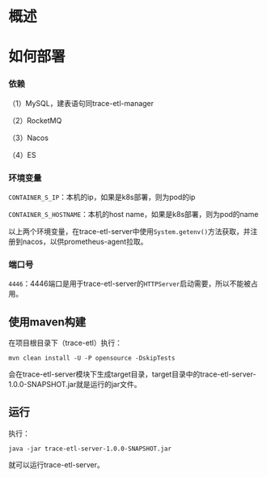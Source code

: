 # 概述
# 如何部署
### 依赖
（1）MySQL，建表语句同trace-etl-manager

（2）RocketMQ

（3）Nacos

（4）ES
### 环境变量

`CONTAINER_S_IP`：本机的ip，如果是k8s部署，则为pod的ip

`CONTAINER_S_HOSTNAME`：本机的host name，如果是k8s部署，则为pod的name

以上两个环境变量，在trace-etl-server中使用`System.getenv()`方法获取，并注册到nacos，以供prometheus-agent拉取。

### 端口号

`4446`：4446端口是用于trace-etl-server的`HTTPServer`启动需要，所以不能被占用。

## 使用maven构建
在项目根目录下（trace-etl）执行：

`mvn clean install -U -P opensource -DskipTests`

会在trace-etl-server模块下生成target目录，target目录中的trace-etl-server-1.0.0-SNAPSHOT.jar就是运行的jar文件。
## 运行
执行：

`java -jar trace-etl-server-1.0.0-SNAPSHOT.jar`

就可以运行trace-etl-server。